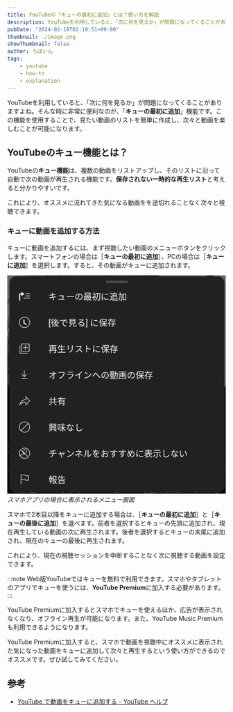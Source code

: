 ```yaml
---
title: YouTubeの「キューの最初に追加」とは？使い方を解説
description: YouTubeを利用していると、「次に何を見るか」が問題になってくることがありますよね。そんな時に非常に便利なのが、「キューの最初に追加」機能です。この機能を使用することで、見たい動画のリストを簡単に作成し、次々と動画を楽しむことが可能になります。
pubDate: "2024-02-19T02:19:51+09:00"
thumbnail: ./image.png
showThumbnail: false
author: ろぼいん
tags:
    - youtube
    - how-to
    - explanation
---
```


YouTubeを利用していると、「次に何を見るか」が問題になってくることがありますよね。そんな時に非常に便利なのが、「**キューの最初に追加**」機能です。この機能を使用することで、見たい動画のリストを簡単に作成し、次々と動画を楽しむことが可能になります。

## YouTubeのキュー機能とは？

YouTubeの**キュー機能**は、複数の動画をリストアップし、そのリストに沿って自動で次の動画が再生される機能です。**保存されない一時的な再生リスト**と考えると分かりやすいです。

これにより、オススメに流れてきた気になる動画をを途切れることなく次々と視聴できます。

### キューに動画を追加する方法

キューに動画を追加するには、まず視聴したい動画のメニューボタンをクリックします。スマートフォンの場合は［**キューの最初に追加**］、PCの場合は［**キューに追加**］を選択します。すると、その動画がキューに追加されます。

![メニューのスクリーンショット](./image.png)
*スマホアプリの場合に表示されるメニュー画面*

スマホで2本目以降をキューに追加する場合は、［**キューの最初に追加**］と［**キューの最後に追加**］を選べます。前者を選択するとキューの先頭に追加され、現在再生している動画の次に再生されます。後者を選択するとキューの末尾に追加され、現在のキューの最後に再生されます。

これにより、現在の視聴セッションを中断することなく次に視聴する動画を設定できます。

:::note
Web版YouTubeではキューを無料で利用できます。スマホやタブレットのアプリでキューを使うには、**YouTube Premium**に加入する必要があります。
:::

YouTube Premiumに加入するとスマホでキューを使えるほか、広告が表示されなくなり、オフライン再生が可能になります。また、YouTube Music Premiumも利用できるようになります。

YouTube Premiumに加入すると、スマホで動画を視聴中にオススメに表示された気になった動画をキューに追加して次々と再生するという使い方ができるのでオススメです。ぜひ試してみてください。

## 参考

- [YouTube で動画をキューに追加する - YouTube ヘルプ](https://support.google.com/youtube/answer/9546304?hl=ja)
